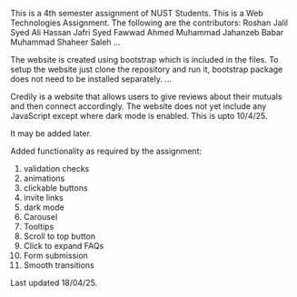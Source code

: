 This is a 4th semester assignment of NUST Students. This is a Web Technologies Assignment.
The following are the contributors:
Roshan Jalil
Syed Ali Hassan Jafri
Syed Fawwad Ahmed
Muhammad Jahanzeb Babar
Muhammad Shaheer Saleh
...

The website is created using bootstrap which is included in the files. 
To setup the website just clone the repository and run it, bootstrap package does not need to be installed separately.
...

Credily is a website that allows users to give reviews about their mutuals and then connect accordingly. 
The website does not yet include any JavaScript except where dark mode is enabled. This is upto 10/4/25. 

It may be added later.

Added functionality as required by the assignment:
1) validation checks
2) animations
3) clickable buttons
4) invite links
5) dark mode
6) Carousel
7) Tooltips
8) Scroll to top button
9) Click to expand FAQs
10) Form submission
11) Smooth transitions

Last updated 18/04/25.

